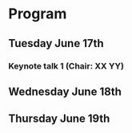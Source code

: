 # Program

## Tuesday June 17th

### Keynote talk 1 (Chair: XX YY)



## Wednesday June 18th



## Thursday June 19th


